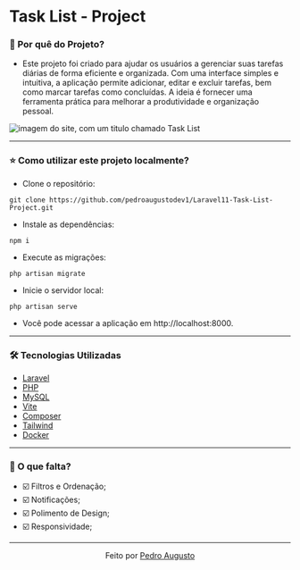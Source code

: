 # Task List - Project

### 📍 Por quê do Projeto?

- Este projeto foi criado para ajudar os usuários a gerenciar suas tarefas diárias de forma eficiente e organizada. Com uma interface simples e intuitiva, a aplicação permite adicionar, editar e excluir tarefas, bem como marcar tarefas como concluídas. A ideia é fornecer uma ferramenta prática para melhorar a produtividade e organização pessoal.

![imagem do site, com um titulo chamado Task List](https://imgur.com/a/BQdciBX)

---
### ⭐ Como utilizar este projeto localmente?
-  Clone o repositório:

```shell
git clone https://github.com/pedroaugustodev1/Laravel11-Task-List-Project.git 
```

- Instale as dependências:

```shell
npm i 
```

- Execute as migrações:

```shell 
php artisan migrate
```

- Inicie o servidor local: 
```shell 
php artisan serve
```
- Você pode acessar a aplicação em http://localhost:8000.

---

### 🛠 Tecnologias Utilizadas

- [Laravel](https://laravel.com/)
- [PHP](https://www.php.net/)
- [MySQL](https://www.mysql.com/)
- [Vite](https://vitejs.dev)
- [Composer](https://getcomposer.org/)
- [Tailwind](https://tailwindcss.com/)
- [Docker](https://www.docker.com/)

---

### 📄 O que falta?

- ☑️ Filtros e Ordenação;
- ☑️ Notificações;
- ☑️ Polimento de Design;
- ☑️ Responsividade;

---

<div align="center">Feito por <a href="">Pedro Augusto</a>  </div>